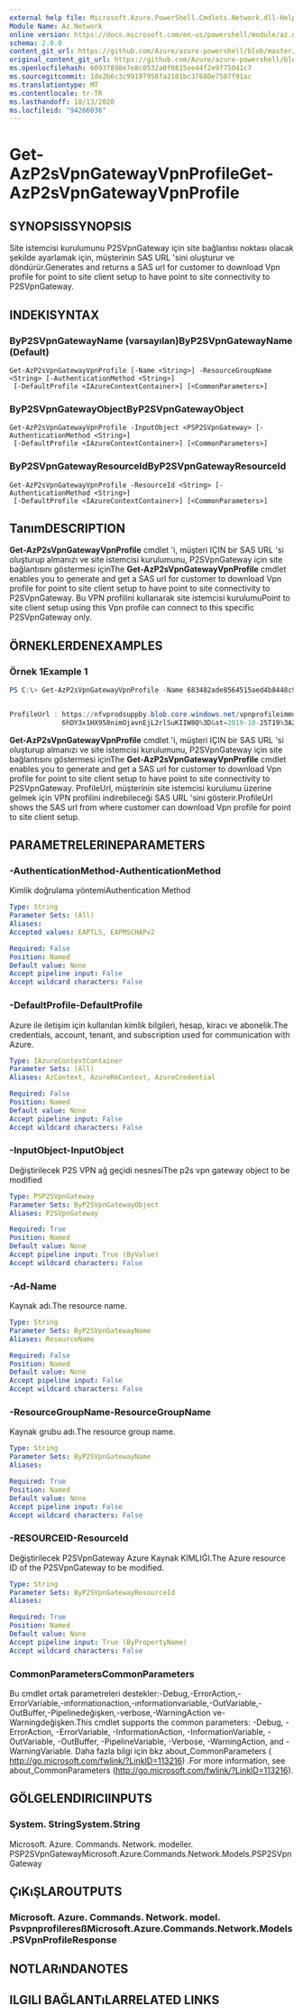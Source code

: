 ```yaml
---
external help file: Microsoft.Azure.PowerShell.Cmdlets.Network.dll-Help.xml
Module Name: Az.Network
online version: https://docs.microsoft.com/en-us/powershell/module/az.network/get-azp2svpngatewayvpnprofile
schema: 2.0.0
content_git_url: https://github.com/Azure/azure-powershell/blob/master/src/Network/Network/help/Get-AzP2sVpnGatewayVpnProfile.md
original_content_git_url: https://github.com/Azure/azure-powershell/blob/master/src/Network/Network/help/Get-AzP2sVpnGatewayVpnProfile.md
ms.openlocfilehash: 60937898e7e8c0532a0f0815ee44f2e9f75041c7
ms.sourcegitcommit: 1de2b6c3c99197958fa2101bc37680e7507f91ac
ms.translationtype: MT
ms.contentlocale: tr-TR
ms.lasthandoff: 10/13/2020
ms.locfileid: "94266036"
---
```

# <span data-ttu-id="9cdd3-101">Get-AzP2sVpnGatewayVpnProfile</span><span class="sxs-lookup"><span data-stu-id="9cdd3-101">Get-AzP2sVpnGatewayVpnProfile</span></span>

## <span data-ttu-id="9cdd3-102">SYNOPSIS</span><span class="sxs-lookup"><span data-stu-id="9cdd3-102">SYNOPSIS</span></span>
<span data-ttu-id="9cdd3-103">Site istemcisi kurulumunu P2SVpnGateway için site bağlantısı noktası olacak şekilde ayarlamak için, müşterinin SAS URL 'sini oluşturur ve döndürür.</span><span class="sxs-lookup"><span data-stu-id="9cdd3-103">Generates and returns a SAS url for customer to download Vpn profile for point to site client setup to have point to site connectivity to P2SVpnGateway.</span></span>

## <span data-ttu-id="9cdd3-104">INDEKI</span><span class="sxs-lookup"><span data-stu-id="9cdd3-104">SYNTAX</span></span>

### <span data-ttu-id="9cdd3-105">ByP2SVpnGatewayName (varsayılan)</span><span class="sxs-lookup"><span data-stu-id="9cdd3-105">ByP2SVpnGatewayName (Default)</span></span>
```
Get-AzP2sVpnGatewayVpnProfile [-Name <String>] -ResourceGroupName <String> [-AuthenticationMethod <String>]
 [-DefaultProfile <IAzureContextContainer>] [<CommonParameters>]
```

### <span data-ttu-id="9cdd3-106">ByP2SVpnGatewayObject</span><span class="sxs-lookup"><span data-stu-id="9cdd3-106">ByP2SVpnGatewayObject</span></span>
```
Get-AzP2sVpnGatewayVpnProfile -InputObject <PSP2SVpnGateway> [-AuthenticationMethod <String>]
 [-DefaultProfile <IAzureContextContainer>] [<CommonParameters>]
```

### <span data-ttu-id="9cdd3-107">ByP2SVpnGatewayResourceId</span><span class="sxs-lookup"><span data-stu-id="9cdd3-107">ByP2SVpnGatewayResourceId</span></span>
```
Get-AzP2sVpnGatewayVpnProfile -ResourceId <String> [-AuthenticationMethod <String>]
 [-DefaultProfile <IAzureContextContainer>] [<CommonParameters>]
```

## <span data-ttu-id="9cdd3-108">Tanım</span><span class="sxs-lookup"><span data-stu-id="9cdd3-108">DESCRIPTION</span></span>
<span data-ttu-id="9cdd3-109">**Get-AzP2sVpnGatewayVpnProfile** cmdlet 'i, müşteri IÇIN bir SAS URL 'si oluşturup almanızı ve site istemcisi kurulumunu, P2SVpnGateway için site bağlantısını göstermesi için</span><span class="sxs-lookup"><span data-stu-id="9cdd3-109">The **Get-AzP2sVpnGatewayVpnProfile** cmdlet enables you to generate and get a SAS url for customer to download Vpn profile for point to site client setup to have point to site connectivity to P2SVpnGateway.</span></span> <span data-ttu-id="9cdd3-110">Bu VPN profilini kullanarak site istemcisi kurulumu</span><span class="sxs-lookup"><span data-stu-id="9cdd3-110">Point to site client setup using this Vpn profile can connect to this specific P2SVpnGateway only.</span></span>

## <span data-ttu-id="9cdd3-111">ÖRNEKLERDEN</span><span class="sxs-lookup"><span data-stu-id="9cdd3-111">EXAMPLES</span></span>

### <span data-ttu-id="9cdd3-112">Örnek 1</span><span class="sxs-lookup"><span data-stu-id="9cdd3-112">Example 1</span></span>
```powershell
PS C:\> Get-AzP2sVpnGatewayVpnProfile -Name 683482ade8564515aed4b8448c9757ea-westus-gw -ResourceGroupName P2SCortexGATesting -AuthenticationMethod EAPTLS


ProfileUrl : https://nfvprodsuppby.blob.core.windows.net/vpnprofileimmutable/8cf00031-37ec-4949-b74a-48f9021bf4c0/vpnprofile/2f132439-1051-44c6-9128-b704c1c48cf7/vpnclientconfiguration.zip?sv=2017-04-17&sr=b&sig=HmBSprVrs
             6hDY3x1HX958nimOjavnEjL2rlSuKIIW8Q%3D&st=2019-10-25T19%3A20%3A04Z&se=2019-10-25T20%3A20%3A04Z&sp=r&fileExtension=.zip
```

<span data-ttu-id="9cdd3-113">**Get-AzP2sVpnGatewayVpnProfile** cmdlet 'i, müşteri IÇIN bir SAS URL 'si oluşturup almanızı ve site istemcisi kurulumunu, P2SVpnGateway için site bağlantısını göstermesi için</span><span class="sxs-lookup"><span data-stu-id="9cdd3-113">The **Get-AzP2sVpnGatewayVpnProfile** cmdlet enables you to generate and get a SAS url for customer to download Vpn profile for point to site client setup to have point to site connectivity to P2SVpnGateway.</span></span> <span data-ttu-id="9cdd3-114">ProfileUrl, müşterinin site istemcisi kurulumu üzerine gelmek için VPN profilini indirebileceği SAS URL 'sini gösterir.</span><span class="sxs-lookup"><span data-stu-id="9cdd3-114">ProfileUrl shows the SAS url from where customer can download Vpn profile for point to site client setup.</span></span>

## <span data-ttu-id="9cdd3-115">PARAMETRELERINE</span><span class="sxs-lookup"><span data-stu-id="9cdd3-115">PARAMETERS</span></span>

### <span data-ttu-id="9cdd3-116">-AuthenticationMethod</span><span class="sxs-lookup"><span data-stu-id="9cdd3-116">-AuthenticationMethod</span></span>
<span data-ttu-id="9cdd3-117">Kimlik doğrulama yöntemi</span><span class="sxs-lookup"><span data-stu-id="9cdd3-117">Authentication Method</span></span>

```yaml
Type: String
Parameter Sets: (All)
Aliases:
Accepted values: EAPTLS, EAPMSCHAPv2

Required: False
Position: Named
Default value: None
Accept pipeline input: False
Accept wildcard characters: False
```

### <span data-ttu-id="9cdd3-118">-DefaultProfile</span><span class="sxs-lookup"><span data-stu-id="9cdd3-118">-DefaultProfile</span></span>
<span data-ttu-id="9cdd3-119">Azure ile iletişim için kullanılan kimlik bilgileri, hesap, kiracı ve abonelik.</span><span class="sxs-lookup"><span data-stu-id="9cdd3-119">The credentials, account, tenant, and subscription used for communication with Azure.</span></span>

```yaml
Type: IAzureContextContainer
Parameter Sets: (All)
Aliases: AzContext, AzureRmContext, AzureCredential

Required: False
Position: Named
Default value: None
Accept pipeline input: False
Accept wildcard characters: False
```

### <span data-ttu-id="9cdd3-120">-InputObject</span><span class="sxs-lookup"><span data-stu-id="9cdd3-120">-InputObject</span></span>
<span data-ttu-id="9cdd3-121">Değiştirilecek P2S VPN ağ geçidi nesnesi</span><span class="sxs-lookup"><span data-stu-id="9cdd3-121">The p2s vpn gateway object to be modified</span></span>

```yaml
Type: PSP2SVpnGateway
Parameter Sets: ByP2SVpnGatewayObject
Aliases: P2SVpnGateway

Required: True
Position: Named
Default value: None
Accept pipeline input: True (ByValue)
Accept wildcard characters: False
```

### <span data-ttu-id="9cdd3-122">-Ad</span><span class="sxs-lookup"><span data-stu-id="9cdd3-122">-Name</span></span>
<span data-ttu-id="9cdd3-123">Kaynak adı.</span><span class="sxs-lookup"><span data-stu-id="9cdd3-123">The resource name.</span></span>

```yaml
Type: String
Parameter Sets: ByP2SVpnGatewayName
Aliases: ResourceName

Required: False
Position: Named
Default value: None
Accept pipeline input: False
Accept wildcard characters: False
```

### <span data-ttu-id="9cdd3-124">-ResourceGroupName</span><span class="sxs-lookup"><span data-stu-id="9cdd3-124">-ResourceGroupName</span></span>
<span data-ttu-id="9cdd3-125">Kaynak grubu adı.</span><span class="sxs-lookup"><span data-stu-id="9cdd3-125">The resource group name.</span></span>

```yaml
Type: String
Parameter Sets: ByP2SVpnGatewayName
Aliases:

Required: True
Position: Named
Default value: None
Accept pipeline input: False
Accept wildcard characters: False
```

### <span data-ttu-id="9cdd3-126">-RESOURCEID</span><span class="sxs-lookup"><span data-stu-id="9cdd3-126">-ResourceId</span></span>
<span data-ttu-id="9cdd3-127">Değiştirilecek P2SVpnGateway Azure Kaynak KIMLIĞI.</span><span class="sxs-lookup"><span data-stu-id="9cdd3-127">The Azure resource ID of the P2SVpnGateway to be modified.</span></span>

```yaml
Type: String
Parameter Sets: ByP2SVpnGatewayResourceId
Aliases:

Required: True
Position: Named
Default value: None
Accept pipeline input: True (ByPropertyName)
Accept wildcard characters: False
```

### <span data-ttu-id="9cdd3-128">CommonParameters</span><span class="sxs-lookup"><span data-stu-id="9cdd3-128">CommonParameters</span></span>
<span data-ttu-id="9cdd3-129">Bu cmdlet ortak parametreleri destekler:-Debug,-ErrorAction,-ErrorVariable,-ınformationaction,-ınformationvariable,-OutVariable,-OutBuffer,-Pipelinedeğişken,-verbose,-WarningAction ve-Warningdeğişken.</span><span class="sxs-lookup"><span data-stu-id="9cdd3-129">This cmdlet supports the common parameters: -Debug, -ErrorAction, -ErrorVariable, -InformationAction, -InformationVariable, -OutVariable, -OutBuffer, -PipelineVariable, -Verbose, -WarningAction, and -WarningVariable.</span></span> <span data-ttu-id="9cdd3-130">Daha fazla bilgi için bkz about_CommonParameters ( http://go.microsoft.com/fwlink/?LinkID=113216) .</span><span class="sxs-lookup"><span data-stu-id="9cdd3-130">For more information, see about_CommonParameters (http://go.microsoft.com/fwlink/?LinkID=113216).</span></span>

## <span data-ttu-id="9cdd3-131">GÖLGELENDIRICI</span><span class="sxs-lookup"><span data-stu-id="9cdd3-131">INPUTS</span></span>

### <span data-ttu-id="9cdd3-132">System. String</span><span class="sxs-lookup"><span data-stu-id="9cdd3-132">System.String</span></span>
<span data-ttu-id="9cdd3-133">Microsoft. Azure. Commands. Network. modeller. PSP2SVpnGateway</span><span class="sxs-lookup"><span data-stu-id="9cdd3-133">Microsoft.Azure.Commands.Network.Models.PSP2SVpnGateway</span></span>

## <span data-ttu-id="9cdd3-134">ÇıKıŞLAR</span><span class="sxs-lookup"><span data-stu-id="9cdd3-134">OUTPUTS</span></span>

### <span data-ttu-id="9cdd3-135">Microsoft. Azure. Commands. Network. model. Psvpnprofileresß</span><span class="sxs-lookup"><span data-stu-id="9cdd3-135">Microsoft.Azure.Commands.Network.Models.PSVpnProfileResponse</span></span>

## <span data-ttu-id="9cdd3-136">NOTLARıNDA</span><span class="sxs-lookup"><span data-stu-id="9cdd3-136">NOTES</span></span>

## <span data-ttu-id="9cdd3-137">ILGILI BAĞLANTıLAR</span><span class="sxs-lookup"><span data-stu-id="9cdd3-137">RELATED LINKS</span></span>
